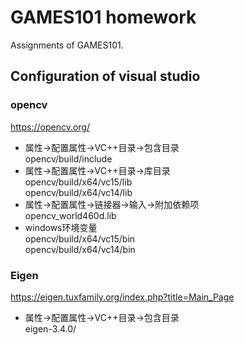# GAMES101 homework
Assignments of GAMES101.

## Configuration of visual studio 
### opencv
https://opencv.org/  
- 属性->配置属性->VC++目录->包含目录  
opencv/build/include  
- 属性->配置属性->VC++目录->库目录  
opencv/build/x64/vc15/lib  
opencv/build/x64/vc14/lib  
- 属性->配置属性->链接器->输入->附加依赖项  
opencv_world460d.lib  
- windows环境变量  
opencv/build/x64/vc15/bin  
opencv/build/x64/vc14/bin  
### Eigen
https://eigen.tuxfamily.org/index.php?title=Main_Page  
- 属性->配置属性->VC++目录->包含目录  
eigen-3.4.0/  
